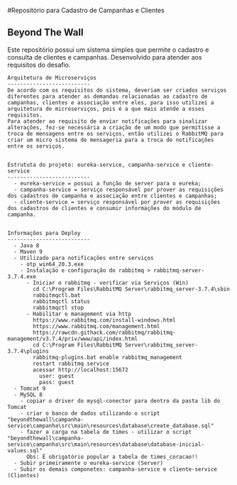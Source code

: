 #Repositório para Cadastro de Campanhas e Clientes

Beyond The Wall 
--------------------------
Este repositório possui um sistema simples que permite o cadastro e consulta de clientes e campanhas. Desenvolvido para atender aos requisitos do desafio. 

    Arquitetura de Microserviços
    --------------------------
    De acordo com os requisitos do sistema, deveriam ser criados serviços diferentes para atender as demandas relacionadas ao cadastro de campanhas, clientes e associação entre eles, para isso utilizei a arquitetura de microserviços, pois é a que mais atende a esses requisitos. 
    Para atender ao requisito de enviar notificações para sinalizar alterações, fez-se necessária a criação de um modo que permitisse a troca de mensagens entre os serviços, então utilizei o RabbitMQ para criar um micro sistema de mensageria para a troca de notificações entre os serviços.


    Estrututa do projeto: eureka-service, campanha-service e cliente-service
    --------------------------
      - eureka-service = possui a função de server para o eureka;
      - campanha-service = serviço responsável por prover as requisições dos cadastros de campanha e associação entre clientes e campanhas;
      - cliente-service = serviço responsável por prover as requisições dos cadastros de clientes e consumir informações do módulo de campanha.
 
      
    Informações para Deploy
    --------------------------
      - Java 8
      - Maven 9
      - Utilizado para notificações entre serviços
        - otp_win64_20.3.exe
        - Instalação e configuração do rabbitmq > rabbitmq-server-3.7.4.exe
          - Iniciar o rabbitmq - verificar via Serviços (Win)
            cd C:\Program Files\RabbitMQ Server\rabbitmq_server-3.7.4\sbin
            rabbitmqctl.bat 
            rabbitmqctl status
            rabbitmqctl stop
          - Habilitar o management via http
            https://www.rabbitmq.com/install-windows.html
            https://www.rabbitmq.com/management.html
            https://rawcdn.githack.com/rabbitmq/rabbitmq-management/v3.7.4/priv/www/api/index.html
            cd C:\Program Files\RabbitMQ Server\rabbitmq_server-3.7.4\plugins
            rabbitmq-plugins.bat enable rabbitmq_management
            restart rabbitmq service
            acessar http://localhost:15672
              user: guest
              pass: guest
      - Tomcat 9
      - MySQL 8
        - copiar o driver do mysql-conector para dentro da pasta lib do Tomcat
        - criar o banco de dados utilizando o script "beyondthewall\campanha-service\campanha\src\main\resources\database\create_database.sql"
        - fazer a carga na tabela de times - utilizar o script "beyondthewall\campanha-service\campanha\src\main\resources\database\database-inicial-values.sql"
          Obs: É obrigatório popular a tabela de times_coracao!!
      - Subir primeiramente o eureka-service (Server)
      - Subir os demais componetes: campanha-service e cliente-service (Clientes)
